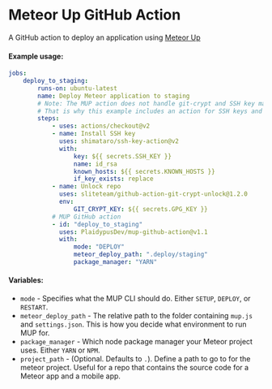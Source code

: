# Meteor Up GitHub Action

A GitHub action to deploy an application using [Meteor Up](http://meteor-up.com/)

#### Example usage:

```yaml
jobs:
    deploy_to_staging:
        runs-on: ubuntu-latest
        name: Deploy Meteor application to staging
        # Note: The MUP action does not handle git-crypt and SSH key management.
        # That is why this example includes an action for SSH keys and an action for git-crypt.
        steps:
            - uses: actions/checkout@v2
            - name: Install SSH key
              uses: shimataro/ssh-key-action@v2
              with:
                  key: ${{ secrets.SSH_KEY }}
                  name: id_rsa
                  known_hosts: ${{ secrets.KNOWN_HOSTS }}
                  if_key_exists: replace
            - name: Unlock repo
              uses: sliteteam/github-action-git-crypt-unlock@1.2.0
              env:
                  GIT_CRYPT_KEY: ${{ secrets.GPG_KEY }}
            # MUP GitHub action
            - id: "deploy_to_staging"
              uses: PlaidypusDev/mup-github-action@v1.1
              with:
                  mode: "DEPLOY"
                  meteor_deploy_path: ".deploy/staging"
                  package_manager: "YARN"
```

#### Variables:

-   `mode` - Specifies what the MUP CLI should do. Either `SETUP`, `DEPLOY`, or `RESTART`.
-   `meteor_deploy_path` - The relative path to the folder containing `mup.js` and `settings.json`. This is how you decide what environment to run MUP for.
-   `package_manager` - Which node package manager your Meteor project uses. Either `YARN` or `NPM`.
-   `project_path` - (Optional. Defaults to `.`). Define a path to go to for the meteor project. Useful for a repo that contains the source code for a Meteor app and a mobile app.
